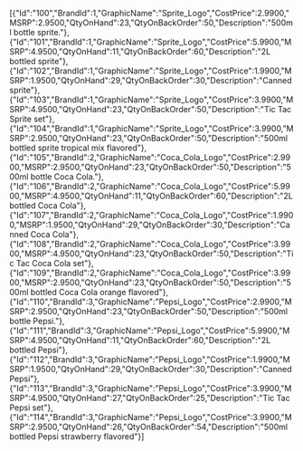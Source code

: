 [{"Id":"100","BrandId":1,"GraphicName":"Sprite_Logo","CostPrice":2.9900,"MSRP":2.9500,"QtyOnHand":23,"QtyOnBackOrder":50,"Description":"500ml bottle sprite."},{"Id":"101","BrandId":1,"GraphicName":"Sprite_Logo","CostPrice":5.9900,"MSRP":4.9500,"QtyOnHand":11,"QtyOnBackOrder":60,"Description":"2L bottled sprite"},{"Id":"102","BrandId":1,"GraphicName":"Sprite_Logo","CostPrice":1.9900,"MSRP":1.9500,"QtyOnHand":29,"QtyOnBackOrder":30,"Description":"Canned sprite"},{"Id":"103","BrandId":1,"GraphicName":"Sprite_Logo","CostPrice":3.9900,"MSRP":4.9500,"QtyOnHand":23,"QtyOnBackOrder":50,"Description":"Tic Tac Sprite set"},{"Id":"104","BrandId":1,"GraphicName":"Sprite_Logo","CostPrice":3.9900,"MSRP":2.9500,"QtyOnHand":23,"QtyOnBackOrder":50,"Description":"500ml bottled sprite tropical mix flavored"},{"Id":"105","BrandId":2,"GraphicName":"Coca_Cola_Logo","CostPrice":2.9900,"MSRP":2.9500,"QtyOnHand":23,"QtyOnBackOrder":50,"Description":"500ml bottle Coca Cola."},{"Id":"106","BrandId":2,"GraphicName":"Coca_Cola_Logo","CostPrice":5.9900,"MSRP":4.9500,"QtyOnHand":11,"QtyOnBackOrder":60,"Description":"2L bottled Coca Cola"},{"Id":"107","BrandId":2,"GraphicName":"Coca_Cola_Logo","CostPrice":1.9900,"MSRP":1.9500,"QtyOnHand":29,"QtyOnBackOrder":30,"Description":"Canned Coca Cola"},{"Id":"108","BrandId":2,"GraphicName":"Coca_Cola_Logo","CostPrice":3.9900,"MSRP":4.9500,"QtyOnHand":23,"QtyOnBackOrder":50,"Description":"Tic Tac Coca Cola set"},{"Id":"109","BrandId":2,"GraphicName":"Coca_Cola_Logo","CostPrice":3.9900,"MSRP":2.9500,"QtyOnHand":23,"QtyOnBackOrder":50,"Description":"500ml bottled Coca Cola orange flavored"},{"Id":"110","BrandId":3,"GraphicName":"Pepsi_Logo","CostPrice":2.9900,"MSRP":2.9500,"QtyOnHand":23,"QtyOnBackOrder":50,"Description":"500ml bottle Pepsi."},{"Id":"111","BrandId":3,"GraphicName":"Pepsi_Logo","CostPrice":5.9900,"MSRP":4.9500,"QtyOnHand":11,"QtyOnBackOrder":60,"Description":"2L bottled Pepsi"},{"Id":"112","BrandId":3,"GraphicName":"Pepsi_Logo","CostPrice":1.9900,"MSRP":1.9500,"QtyOnHand":29,"QtyOnBackOrder":30,"Description":"Canned Pepsi"},{"Id":"113","BrandId":3,"GraphicName":"Pepsi_Logo","CostPrice":3.9900,"MSRP":4.9500,"QtyOnHand":27,"QtyOnBackOrder":25,"Description":"Tic Tac Pepsi set"},{"Id":"114","BrandId":3,"GraphicName":"Pepsi_Logo","CostPrice":3.9900,"MSRP":2.9500,"QtyOnHand":26,"QtyOnBackOrder":54,"Description":"500ml bottled Pepsi strawberry flavored"}]
